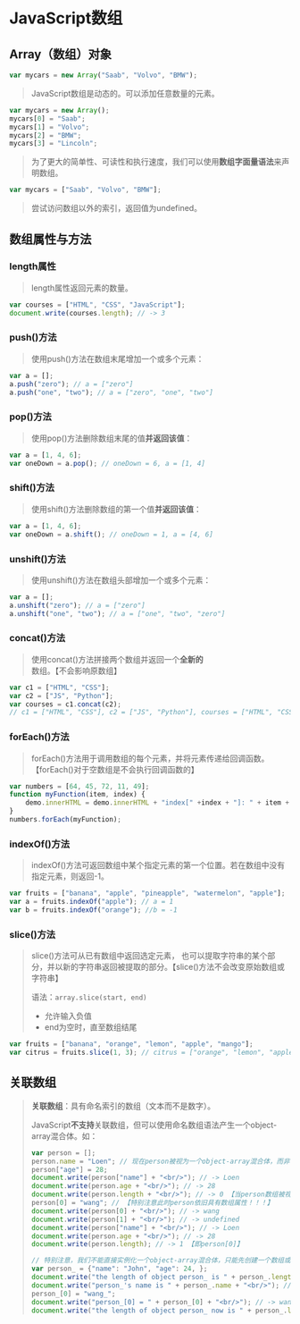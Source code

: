 # JavaScript数组

## Array（数组）对象

```JavaScript
var mycars = new Array("Saab", "Volvo", "BMW"); 
```

> JavaScript数组是动态的。可以添加任意数量的元素。

```JavaScript
var mycars = new Array(); 
mycars[0] = "Saab"; 
mycars[1] = "Volvo"; 
mycars[2] = "BMW"; 
mycars[3] = "Lincoln"; 
```

> 为了更大的简单性、可读性和执行速度，我们可以使用**数组字面量语法**来声明数组。

```JavaScript
var mycars = ["Saab", "Volvo", "BMW"]; 
```

> 尝试访问数组以外的索引，返回值为undefined。

## 数组属性与方法

### length属性

> length属性返回元素的数量。

```JavaScript
var courses = ["HTML", "CSS", "JavaScript"]; 
document.write(courses.length); // -> 3
```

### push()方法

> 使用push()方法在数组末尾增加一个或多个元素：

```JavaScript
var a = []; 
a.push("zero"); // a = ["zero"]
a.push("one", "two"); // a = ["zero", "one", "two"]
```

### pop()方法

> 使用pop()方法删除数组末尾的值**并返回该值**：

```JavaScript
var a = [1, 4, 6]; 
var oneDown = a.pop(); // oneDown = 6, a = [1, 4]
```

### shift()方法

> 使用shift()方法删除数组的第一个值**并返回该值**：

```JavaScript
var a = [1, 4, 6]; 
var oneDown = a.shift(); // oneDown = 1, a = [4, 6]
```

### unshift()方法

> 使用unshift()方法在数组头部增加一个或多个元素：

```JavaScript
var a = []; 
a.unshift("zero"); // a = ["zero"]
a.unshift("one", "two"); // a = ["one", "two", "zero"]
```

### concat()方法

> 使用concat()方法拼接两个数组并返回一个**全新的**数组。【不会影响原数组】

```JavaScript
var c1 = ["HTML", "CSS"]; 
var c2 = ["JS", "Python"]; 
var courses = c1.concat(c2); 
// c1 = ["HTML", "CSS"], c2 = ["JS", "Python"], courses = ["HTML", "CSS", "JS", "Python"]
```

### forEach()方法

> forEach()方法用于调用数组的每个元素，并将元素传递给回调函数。【forEach()对于空数组是不会执行回调函数的】

```JavaScript
var numbers = [64, 45, 72, 11, 49]; 
function myFunction(item, index) {
    demo.innerHTML = demo.innerHTML + "index[" +index + "]: " + item + "<br/>"; 
}
numbers.forEach(myFunction); 
```

### indexOf()方法

> indexOf()方法可返回数组中某个指定元素的第一个位置。若在数组中没有指定元素，则返回-1。

```JavaScript
var fruits = ["banana", "apple", "pineapple", "watermelon", "apple"]; 
var a = fruits.indexOf("apple"); // a = 1
var b = fruits.indexOf("orange"); //b = -1
```

### slice()方法

> slice()方法可从已有数组中返回选定元素， 也可以提取字符串的某个部分，并以新的字符串返回被提取的部分。【slice()方法不会改变原始数组或字符串】
>
> 语法：`array.slice(start, end)`
>
> - 允许输入负值
> - end为空时，直至数组结尾

```JavaScript
var fruits = ["banana", "orange", "lemon", "apple", "mango"]; 
var citrus = fruits.slice(1, 3); // citrus = ["orange", "lemon", "apple"]
```

## 关联数组

> **关联数组**：具有命名索引的数组（文本而不是数字）。
>
> JavaScript**不支持**关联数组，但可以使用命名数组语法产生一个object-array混合体。如：
>
> ```JavaScript
> var person = []; 
> person.name = "Loen"; // 现在person被视为一个object-array混合体，而非普通数组
> person["age"] = 28; 
> document.write(person["name"] + "<br/>"); // -> Loen
> document.write(person.age + "<br/>"); // -> 28
> document.write(person.length + "<br/>"); // -> 0 【当person数组被视为object-array混合体后，标准数组方法和属性将有些变化】
> person[0] = "wang"; // 【特别注意此时person依旧具有数组属性！！！】
> document.write(person[0] + "<br/>"); // -> wang 
> document.write(person[1] + "<br/>"); // -> undefined
> document.write(person["name"] + "<br/>"); // -> Loen
> document.write(person.age + "<br/>"); // -> 28
> document.write(person.length); // -> 1 【即person[0]】
> ```
>
> ```JavaScript
> // 特别注意，我们不能直接实例化一个object-array混合体，只能先创建一个数组或对象后再加入另一个的属性，此时先创建的那个为本体，具有优先级！
> var person_ = {"name": "John", "age": 24, }; 
> document.write("the length of object person_ is " + person_.length + "<br/>"); // -> undefined
> document.write("person_'s name is " + person_.name + "<br/>"); // -> John
> person_[0] = "wang_"; 
> document.write("person_[0] = " + person_[0] + "<br/>"); // -> wang_
> document.write("the length of object person_ now is " + person_.length + "<br/>"); // -> undefined 【特别注意，此处person_本体依旧是对象，故结果仍为undefined！！！】
> ```
>